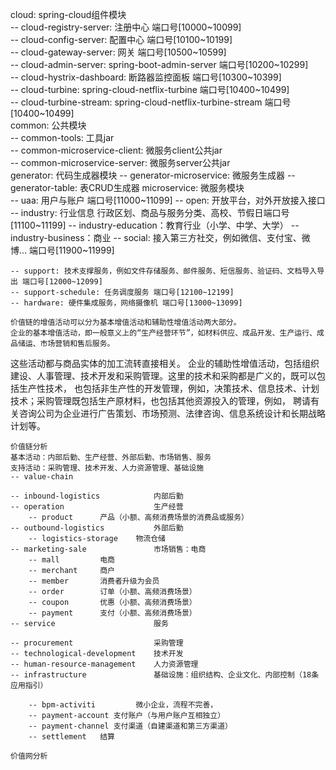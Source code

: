 cloud: spring-cloud组件模块  
    -- cloud-registry-server: 注册中心   端口号[10000~10099]  
    -- cloud-config-server: 配置中心   端口号[10100~10199]  
    -- cloud-gateway-server: 网关  端口号[10500~10599]  
    -- cloud-admin-server: spring-boot-admin-server  端口号[10200~10299]  
    -- cloud-hystrix-dashboard: 断路器监控面板  端口号[10300~10399]  
    -- cloud-turbine: spring-cloud-netflix-turbine  端口号[10400~10499]  
    -- cloud-turbine-stream: spring-cloud-netflix-turbine-stream   端口号[10400~10499]   
common:  公共模块  
    -- common-tools: 工具jar  
    -- common-microservice-client: 微服务client公共jar  
    -- common-microservice-server: 微服务server公共jar  
generator:  代码生成器模块
    -- generator-microservice: 微服务生成器
    -- generator-table: 表CRUD生成器
microservice:  微服务模块   
    -- uaa: 用户与账户  端口号[11000~11099]
    -- open: 开放平台，对外开放接入接口
    -- industry: 行业信息 行政区划、商品与服务分类、高校、节假日端口号[11100~11199]
    -- industry-education：教育行业（小学、中学、大学）
    -- industry-business：商业
    -- social: 接入第三方社交，例如微信、支付宝、微博... 端口号[11900~11999]

    -- support: 技术支撑服务，例如文件存储服务、邮件服务、短信服务、验证码、文档导入导出 端口号[12000~12099]
    -- support-schedule: 任务调度服务 端口号[12100~12199]  
    -- hardware: 硬件集成服务，网络摄像机 端口号[13000~13099]

    价值链的增值活动可以分为基本增值活动和辅助性增值活动两大部分。
    企业的基本增值活动，即一般意义上的“生产经营环节”，如材料供应、成品开发、生产运行、成品储运、市场营销和售后服务。
这些活动都与商品实体的加工流转直接相关。
    企业的辅助性增值活动，包括组织建设、人事管理、技术开发和采购管理。这里的技术和采购都是广义的，既可以包括生产性技术，
也包括非生产性的开发管理，例如，决策技术、信息技术、计划技术；采购管理既包括生产原材料，也包括其他资源投入的管理，例如，
聘请有关咨询公司为企业进行广告策划、市场预测、法律咨询、信息系统设计和长期战略计划等。

    价值链分析
    基本活动：内部后勤、生产经营、外部后勤、市场销售、服务
    支持活动：采购管理、技术开发、人力资源管理、基础设施
    -- value-chain

    -- inbound-logistics            内部后勤
    -- operation                    生产经营
        -- product      产品（小额、高频消费场景的消费品或服务）
    -- outbound-logistics           外部后勤
        -- logistics-storage    物流仓储
    -- marketing-sale               市场销售：电商
        -- mall         电商
        -- merchant     商户
        -- member       消费者升级为会员
        -- order        订单（小额、高频消费场景）
        -- coupon       优惠（小额、高频消费场景）
        -- payment      支付（小额、高频消费场景）
    -- service                      服务

    -- procurement                  采购管理
    -- technological-development    技术开发
    -- human-resource-management    人力资源管理
    -- infrastructure               基础设施：组织结构、企业文化、内部控制（18条应用指引）

        -- bpm-activiti         微小企业，流程不完善，
        -- payment-account 支付账户（与用户账户互相独立）
        -- payment-channel 支付渠道（自建渠道和第三方渠道）
        -- settlement   结算

    价值网分析

